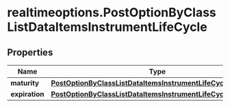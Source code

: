 # realtimeoptions.PostOptionByClassListDataItemsInstrumentLifeCycle

## Properties

Name | Type | Description | Notes
------------ | ------------- | ------------- | -------------
**maturity** | [**PostOptionByClassListDataItemsInstrumentLifeCycleMaturity**](PostOptionByClassListDataItemsInstrumentLifeCycleMaturity.md) |  | [optional] 
**expiration** | [**PostOptionByClassListDataItemsInstrumentLifeCycleExpiration**](PostOptionByClassListDataItemsInstrumentLifeCycleExpiration.md) |  | [optional] 


